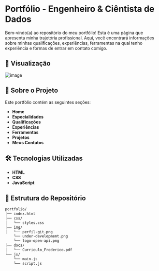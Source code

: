 # Portfólio - Engenheiro & Ciêntista de Dados

Bem-vindo(a) ao repositório do meu portfólio! Esta é uma página que apresenta minha trajetória profissional. Aqui, você encontrará informações sobre minhas qualificações, experiências, ferramentas na qual tenho experiência e formas de entrar em contato comigo.

## 📸 Visualização
![image](https://github.com/user-attachments/assets/add04a1c-1e0d-4f3a-a2d1-a55d85c08fdd)

## 📖 Sobre o Projeto

Este portfólio contém as seguintes seções:
- **Home**
- **Especialidades**
- **Qualificações**
- **Experiências**
- **Ferramentas**
- **Projetos**
- **Meus Contatos**

## 🛠️ Tecnologias Utilizadas
- **HTML**
- **CSS**
- **JavaScript**

## 📂 Estrutura do Repositório
```txt
portfolio/
│── index.html
│── css/
│   └── styles.css
│── img/
│   └── perfil-git.png
    └── under-development.png
    └── logo-open-api.png
│── docs/
│   └── Curriculo_Frederico.pdf
└── js/
    └── main.js
    └── script.js
```
